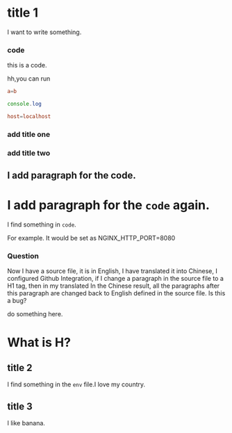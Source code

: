 # title 1

I want to write something.

### code


this is a code.

hh,you can run 

```conf
a=b
```

```js
console.log
```

```conf
host=localhost
```

### add title one

### add title two

## I add paragraph for the code.

# I add paragraph for the `code` again.

I find something in `code`.

For example. It would be set as NGINX_HTTP_PORT=8080

### Question 

Now I have a source file, it is in English, I have translated it into Chinese, I configured Github Integration, if I change a paragraph in the source file to a H1 tag, then in my translated In the Chinese result, all the paragraphs after this paragraph are changed back to English defined in the source file. Is this a bug?

do something here.

# What is H?

## title 2

I find something in the `env` file.I love my country.

## title 3

I like banana.